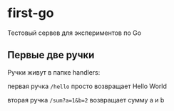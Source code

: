 # first-go

Тестовый сервев для экспериментов по Go

## Первые две ручки

Ручки живут в папке handlers:

первая ручка `/hello` просто возвращает Hello World

вторая ручка `/sum?a=1&b=2` возвращает сумму a и b